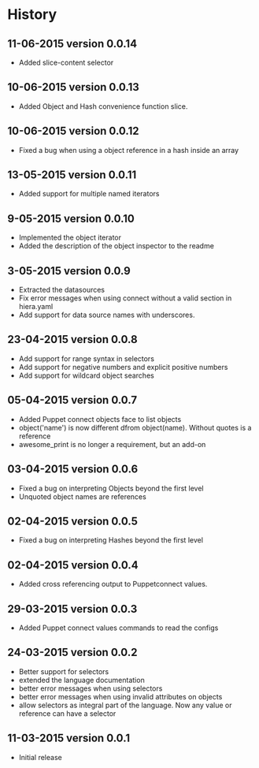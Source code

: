 History
========

11-06-2015  version 0.0.14
-------------------------
- Added slice-content selector

10-06-2015  version 0.0.13
-------------------------
- Added Object and Hash convenience function slice.

10-06-2015  version 0.0.12
-------------------------
- Fixed a bug when using a object reference in a hash inside an array

13-05-2015  version 0.0.11
-------------------------
- Added support for multiple named iterators

9-05-2015  version 0.0.10
-------------------------
- Implemented the object iterator
- Added the description of the object inspector to the readme

3-05-2015  version 0.0.9
------------------------
- Extracted the datasources
- Fix error messages when using connect without a valid section in hiera.yaml
- Add support for data source names with underscores.

23-04-2015  version 0.0.8
--------------------------
- Add support for range syntax in selectors
- Add support for negative numbers and explicit positive numbers
- Add support for wildcard object searches

05-04-2015  version 0.0.7
--------------------------
- Added Puppet connect objects face to list objects
- object('name') is now different dfrom object(name). Without quotes is a reference
- awesome_print is no longer a requirement, but an add-on


03-04-2015  version 0.0.6
--------------------------
- Fixed a bug on interpreting Objects beyond the first level
- Unquoted object names are references


02-04-2015  version 0.0.5
--------------------------
- Fixed a bug on interpreting Hashes beyond the first level


02-04-2015  version 0.0.4
--------------------------
- Added cross referencing output to Puppetconnect values. 


29-03-2015  version 0.0.3
--------------------------
- Added Puppet connect values commands to read the configs


24-03-2015  version 0.0.2
--------------------------
- Better support for selectors
- extended the language documentation
- better error messages when using selectors
- better error messages when using invalid attributes on objects
- allow selectors as integral part of the language. Now any value or reference can have a selector

11-03-2015  version 0.0.1
--------------------------
- Initial release
